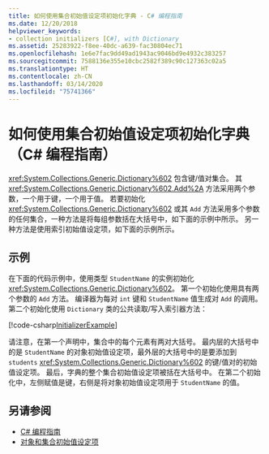 ```yaml
---
title: 如何使用集合初始值设定项初始化字典 - C# 编程指南
ms.date: 12/20/2018
helpviewer_keywords:
- collection initializers [C#], with Dictionary
ms.assetid: 25283922-f8ee-40dc-a639-fac30804ec71
ms.openlocfilehash: 1e6e7fac9dd49ad1943ac9046bd9e4932c383257
ms.sourcegitcommit: 7588136e355e10cbc2582f389c90c127363c02a5
ms.translationtype: HT
ms.contentlocale: zh-CN
ms.lasthandoff: 03/14/2020
ms.locfileid: "75741366"
---
```

# <a name="how-to-initialize-a-dictionary-with-a-collection-initializer-c-programming-guide"></a>如何使用集合初始值设定项初始化字典（C# 编程指南）

<xref:System.Collections.Generic.Dictionary%602> 包含键/值对集合。 其 <xref:System.Collections.Generic.Dictionary%602.Add%2A> 方法采用两个参数，一个用于键，一个用于值。 若要初始化 <xref:System.Collections.Generic.Dictionary%602> 或其 `Add` 方法采用多个参数的任何集合，一种方法是将每组参数括在大括号中，如下面的示例中所示。 另一种方法是使用索引初始值设定项，如下面的示例所示。

## <a name="example"></a>示例

在下面的代码示例中，使用类型 `StudentName` 的实例初始化 <xref:System.Collections.Generic.Dictionary%602>。  第一个初始化使用具有两个参数的 `Add` 方法。 编译器为每对 `int` 键和 `StudentName` 值生成对 `Add` 的调用。 第二个初始化使用 `Dictionary` 类的公共读取/写入索引器方法：

[!code-csharp[InitializerExample](../../../../samples/snippets/csharp/programming-guide/classes-and-structs/object-collection-initializers/HowToDictionaryInitializer.cs#HowToDictionaryInitializer)]  

请注意，在第一个声明中，集合中的每个元素有两对大括号。 最内层的大括号中的是 `StudentName` 的对象初始值设定项，最外层的大括号中的是要添加到 `students` <xref:System.Collections.Generic.Dictionary%602> 的键/值对的初始值设定项。 最后，字典的整个集合初始值设定项被括在大括号中。 在第二个初始化中，左侧赋值是键，右侧是将对象初始值设定项用于 `StudentName` 的值。

## <a name="see-also"></a>另请参阅

- [C# 编程指南](../index.md)
- [对象和集合初始值设定项](./object-and-collection-initializers.md)
